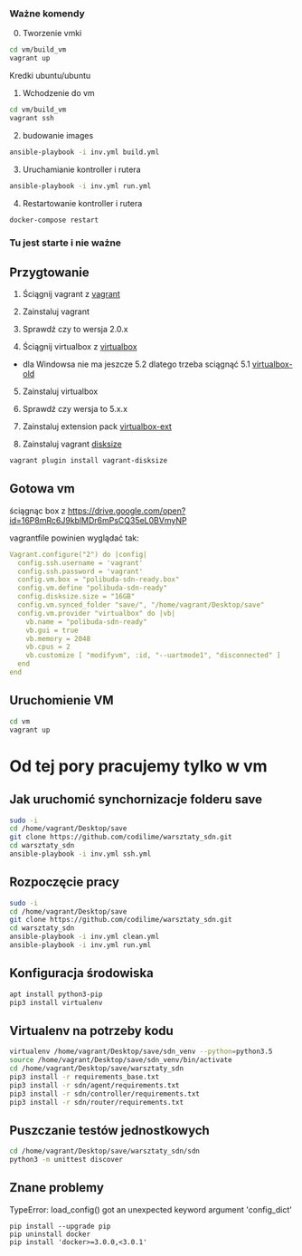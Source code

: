 ### Ważne komendy
0) Tworzenie vmki
```bash
cd vm/build_vm
vagrant up
```

Kredki ubuntu/ubuntu

1) Wchodzenie do vm
```bash
cd vm/build_vm
vagrant ssh
```

2) budowanie images
```bash
ansible-playbook -i inv.yml build.yml
```

3) Uruchamianie kontroller i rutera
```bash
ansible-playbook -i inv.yml run.yml
```

4) Restartowanie kontroller i rutera
```bash
docker-compose restart
```



### Tu jest starte i nie ważne
## Przygtowanie

1) Ściągnij vagrant z [vagrant](https://www.vagrantup.com/downloads.html)

2) Zainstaluj vagrant 

3) Sprawdź czy to wersja  2.0.x

4) Ściągnij virtualbox z [virtualbox](https://www.virtualbox.org/wiki/Downloads)
* dla Windowsa nie ma jeszcze 5.2 dlatego trzeba sciągnąć 5.1 [virtualbox-old](https://www.virtualbox.org/wiki/Download_Old_Builds_5_1)

5) Zainstaluj virtualbox

6) Sprawdź czy wersja to 5.x.x

7) Zainstaluj extension pack [virtualbox-ext](https://download.virtualbox.org/virtualbox/5.2.8/Oracle_VM_VirtualBox_Extension_Pack-5.2.8.vbox-extpack)

8) Zainstaluj vagrant [disksize](https://github.com/sprotheroe/vagrant-disksize)
```bash
vagrant plugin install vagrant-disksize
```


## Gotowa vm
ściągnąc box z https://drive.google.com/open?id=16P8mRc6J9kblMDr6mPsCQ35eL0BVmyNP

vagrantfile powinien wyglądać tak:

```yaml
Vagrant.configure("2") do |config|
  config.ssh.username = 'vagrant'
  config.ssh.password = 'vagrant'
  config.vm.box = "polibuda-sdn-ready.box"
  config.vm.define "polibuda-sdn-ready"
  config.disksize.size = "16GB"
  config.vm.synced_folder "save/", "/home/vagrant/Desktop/save"
  config.vm.provider "virtualbox" do |vb|
    vb.name = "polibuda-sdn-ready"
    vb.gui = true
    vb.memory = 2048
    vb.cpus = 2
    vb.customize [ "modifyvm", :id, "--uartmode1", "disconnected" ]
  end
end

```

## Uruchomienie VM

```bash
cd vm
vagrant up

```

# Od tej pory pracujemy tylko w vm

## Jak uruchomić synchornizacje folderu save

```bash
sudo -i
cd /home/vagrant/Desktop/save
git clone https://github.com/codilime/warsztaty_sdn.git
cd warsztaty_sdn
ansible-playbook -i inv.yml ssh.yml
```

## Rozpoczęcie pracy

```bash
sudo -i
cd /home/vagrant/Desktop/save
git clone https://github.com/codilime/warsztaty_sdn.git
cd warsztaty_sdn
ansible-playbook -i inv.yml clean.yml
ansible-playbook -i inv.yml run.yml
```

## Konfiguracja środowiska

```bash
apt install python3-pip
pip3 install virtualenv
```

## Virtualenv na potrzeby kodu

```bash
virtualenv /home/vagrant/Desktop/save/sdn_venv --python=python3.5
source /home/vagrant/Desktop/save/sdn_venv/bin/activate
cd /home/vagrant/Desktop/save/warsztaty_sdn
pip3 install -r requirements_base.txt
pip3 install -r sdn/agent/requirements.txt
pip3 install -r sdn/controller/requirements.txt
pip3 install -r sdn/router/requirements.txt
```

## Puszczanie testów jednostkowych

```bash
cd /home/vagrant/Desktop/save/warsztaty_sdn/sdn
python3 -m unittest discover
```

## Znane problemy

TypeError: load_config() got an unexpected keyword argument 'config_dict'

```apt remove python-docker
pip install --upgrade pip
pip uninstall docker
pip install 'docker>=3.0.0,<3.0.1'
```